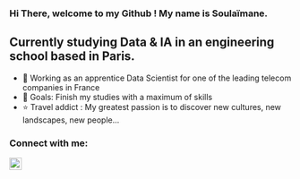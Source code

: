 ### Hi There, welcome to my Github ! My name is Soulaïmane. 

## Currently studying Data & IA in an engineering school based in Paris. 

- 🌱 Working as an apprentice Data Scientist for one of the leading telecom companies in France 
- 🥅 Goals: Finish my studies with a maximum of skills
- ⭐ Travel addict : My greatest passion is to discover new cultures, new landscapes, new people... 

### Connect with me:

[<img align="left" alt="codeSTACKr | LinkedIn" width="22px" src="https://cdn.jsdelivr.net/npm/simple-icons@v3/icons/linkedin.svg" />][linkedin]



[linkedin]: https://www.linkedin.com/in/soulaimane-jouhri/
